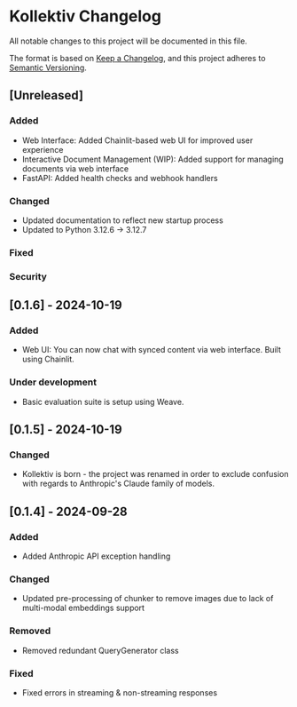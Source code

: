 # Kollektiv Changelog

All notable changes to this project will be documented in this file.

The format is based on [Keep a Changelog](https://keepachangelog.com/en/1.0.0/),
and this project adheres to [Semantic Versioning](https://semver.org/spec/v2.0.0.html).

## [Unreleased]

### Added
- Web Interface: Added Chainlit-based web UI for improved user experience
- Interactive Document Management (WIP): Added support for managing documents via web interface
- FastAPI: Added health checks and webhook handlers

### Changed
- Updated documentation to reflect new startup process
- Updated to Python 3.12.6 -> 3.12.7

### Fixed


### Security


## [0.1.6] - 2024-10-19
### Added
- Web UI: You can now chat with synced content via web interface. Built using Chainlit.

### Under development
- Basic evaluation suite is setup using Weave.

## [0.1.5] - 2024-10-19
### Changed
- Kollektiv is born - the project was renamed in order to exclude confusion with regards to Anthropic's Claude
  family of models.

## [0.1.4] - 2024-09-28

### Added
- Added Anthropic API exception handling

### Changed
- Updated pre-processing of chunker to remove images due to lack of multi-modal embeddings support

### Removed
- Removed redundant QueryGenerator class

### Fixed
- Fixed errors in streaming & non-streaming responses
